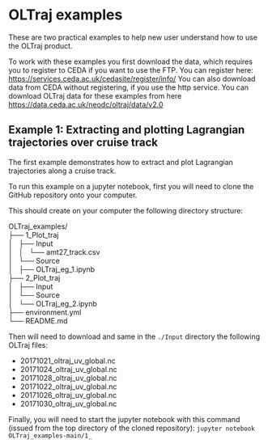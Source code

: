 # OLTraj examples
These are two practical examples to help new user understand how to use the OLTraj product.

To work with these examples you first download the data, which requires you to register to CEDA if you want to use the FTP. You can register here: https://services.ceda.ac.uk/cedasite/register/info/
You can also download data from CEDA without registering, if you use the http service. You can download OLTraj data for these examples from here https://data.ceda.ac.uk/neodc/oltraj/data/v2.0

## Example 1: Extracting and plotting Lagrangian trajectories over cruise track
The first example demonstrates how to extract and plot Lagrangian trajectories along a cruise track.

To run this example on a jupyter notebook, first you will need to clone the GitHub repository onto your computer.

This should create on your computer the following directory structure:

OLTraj_examples/              <br/>
├── 1_Plot_traj               <br/>
│   ├── Input                 <br/>
│   │   └── amt27_track.csv   <br/>
│   └── Source                <br/>
│       ├── OLTraj_eg_1.ipynb <br/>
├── 2_Plot_traj               <br/>
│   ├── Input                 <br/>
│   └── Source                <br/>
│       └── OLTraj_eg_2.ipynb <br/>
├── environment.yml           <br/>
└── README.md                 <br/>



Then will need to download and same in the `./Input` directory the following OLTraj files:

* 20171021_oltraj_uv_global.nc  
* 20171024_oltraj_uv_global.nc  
* 20171028_oltraj_uv_global.nc
* 20171022_oltraj_uv_global.nc
* 20171026_oltraj_uv_global.nc
* 20171030_oltraj_uv_global.nc 

Finally, you will need to start the jupyter notebook with this command (issued from the top directory of the cloned repository): `jupyter notebook OLTraj_examples-main/1_`



